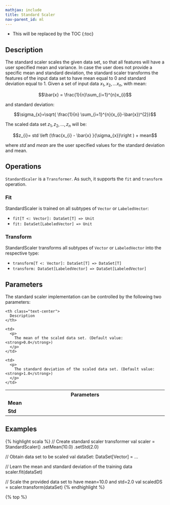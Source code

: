 ```yaml
---
mathjax: include
title: Standard Scaler
nav-parent_id: ml
---
```

<!--
Licensed to the Apache Software Foundation (ASF) under one
or more contributor license agreements.  See the NOTICE file
distributed with this work for additional information
regarding copyright ownership.  The ASF licenses this file
to you under the Apache License, Version 2.0 (the
"License"); you may not use this file except in compliance
with the License.  You may obtain a copy of the License at

  http://www.apache.org/licenses/LICENSE-2.0

Unless required by applicable law or agreed to in writing,
software distributed under the License is distributed on an
"AS IS" BASIS, WITHOUT WARRANTIES OR CONDITIONS OF ANY
KIND, either express or implied.  See the License for the
specific language governing permissions and limitations
under the License.
-->

* This will be replaced by the TOC {:toc}

## Description

The standard scaler scales the given data set, so that all features will have a user specified mean and variance. In case the user does not provide a specific mean and standard deviation, the standard scaler transforms the features of the input data set to have mean equal to 0 and standard deviation equal to 1. Given a set of input data $x_1, x_2,... x_n$, with mean:

$$\bar{x} = \frac{1}{n}\sum_{i=1}^{n}x_{i}$$

and standard deviation:

$$\sigma_{x}=\sqrt{ \frac{1}{n} \sum_{i=1}^{n}(x_{i}-\bar{x})^{2}}$$

The scaled data set $z_1, z_2,...,z_n$ will be:

$$z_{i}= std \left (\frac{x_{i} - \bar{x} }{\sigma_{x}}\right ) + mean$$

where $\textit{std}$ and $\textit{mean}$ are the user specified values for the standard deviation and mean.

## Operations

`StandardScaler` is a `Transformer`. As such, it supports the `fit` and `transform` operation.

### Fit

StandardScaler is trained on all subtypes of `Vector` or `LabeledVector`:

* `fit[T <: Vector]: DataSet[T] => Unit`
* `fit: DataSet[LabeledVector] => Unit`

### Transform

StandardScaler transforms all subtypes of `Vector` or `LabeledVector` into the respective type:

* `transform[T <: Vector]: DataSet[T] => DataSet[T]`
* `transform: DataSet[LabeledVector] => DataSet[LabeledVector]`

## Parameters

The standard scaler implementation can be controlled by the following two parameters:

<table class="table table-bordered">
  <tr>
    <th class="text-left" style="width: 20%">
      Parameters
    </th>
    
    <th class="text-center">
      Description
    </th>
  </tr>
  
  <tr>
    <td>
      <strong>Mean</strong>
    </td>
    
    <td>
      <p>
        The mean of the scaled data set. (Default value: <strong>0.0</strong>)
      </p>
    </td>
  </tr>
  
  <tr>
    <td>
      <strong>Std</strong>
    </td>
    
    <td>
      <p>
        The standard deviation of the scaled data set. (Default value: <strong>1.0</strong>)
      </p>
    </td>
  </tr>
</table>

## Examples

{% highlight scala %} // Create standard scaler transformer val scaler = StandardScaler() .setMean(10.0) .setStd(2.0)

// Obtain data set to be scaled val dataSet: DataSet[Vector] = ...

// Learn the mean and standard deviation of the training data scaler.fit(dataSet)

// Scale the provided data set to have mean=10.0 and std=2.0 val scaledDS = scaler.transform(dataSet) {% endhighlight %}

{% top %}
